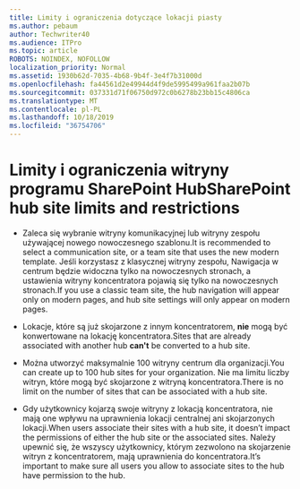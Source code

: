 ```yaml
---
title: Limity i ograniczenia dotyczące lokacji piasty
ms.author: pebaum
author: Techwriter40
ms.audience: ITPro
ms.topic: article
ROBOTS: NOINDEX, NOFOLLOW
localization_priority: Normal
ms.assetid: 1930b62d-7035-4b68-9b4f-3e4f7b31000d
ms.openlocfilehash: fa44561d2e49944d4f9de5995499a961faa2b07b
ms.sourcegitcommit: 037331d71f06750d972c0b6278b23bb15c4806ca
ms.translationtype: MT
ms.contentlocale: pl-PL
ms.lasthandoff: 10/18/2019
ms.locfileid: "36754706"
---
```

# <a name="sharepoint-hub-site-limits-and-restrictions"></a><span data-ttu-id="b2391-102">Limity i ograniczenia witryny programu SharePoint Hub</span><span class="sxs-lookup"><span data-stu-id="b2391-102">SharePoint hub site limits and restrictions</span></span>

- <span data-ttu-id="b2391-103">Zaleca się wybranie witryny komunikacyjnej lub witryny zespołu używającej nowego nowoczesnego szablonu.</span><span class="sxs-lookup"><span data-stu-id="b2391-103">It is recommended to select a communication site, or a team site that uses the new modern template.</span></span> <span data-ttu-id="b2391-104">Jeśli korzystasz z klasycznej witryny zespołu, Nawigacja w centrum będzie widoczna tylko na nowoczesnych stronach, a ustawienia witryny koncentratora pojawią się tylko na nowoczesnych stronach.</span><span class="sxs-lookup"><span data-stu-id="b2391-104">If you use a classic team site, the hub navigation will appear only on modern pages, and hub site settings will only appear on modern pages.</span></span>

- <span data-ttu-id="b2391-105">Lokacje, które są już skojarzone z innym koncentratorem, **nie** mogą być konwertowane na lokację koncentratora.</span><span class="sxs-lookup"><span data-stu-id="b2391-105">Sites that are already associated with another hub **can't** be converted to a hub site.</span></span>

- <span data-ttu-id="b2391-106">Można utworzyć maksymalnie 100 witryny centrum dla organizacji.</span><span class="sxs-lookup"><span data-stu-id="b2391-106">You can create up to 100 hub sites for your organization.</span></span> <span data-ttu-id="b2391-107">Nie ma limitu liczby witryn, które mogą być skojarzone z witryną koncentratora.</span><span class="sxs-lookup"><span data-stu-id="b2391-107">There is no limit on the number of sites that can be associated with a hub site.</span></span>

- <span data-ttu-id="b2391-108">Gdy użytkownicy kojarzą swoje witryny z lokacją koncentratora, nie mają one wpływu na uprawnienia lokacji centralnej ani skojarzonych lokacji.</span><span class="sxs-lookup"><span data-stu-id="b2391-108">When users associate their sites with a hub site, it doesn’t impact the permissions of either the hub site or the associated sites.</span></span> <span data-ttu-id="b2391-109">Należy upewnić się, że wszyscy użytkownicy, którym zezwolono na skojarzenie witryn z koncentratorem, mają uprawnienia do koncentratora.</span><span class="sxs-lookup"><span data-stu-id="b2391-109">It’s important to make sure all users you allow to associate sites to the hub have permission to the hub.</span></span>

